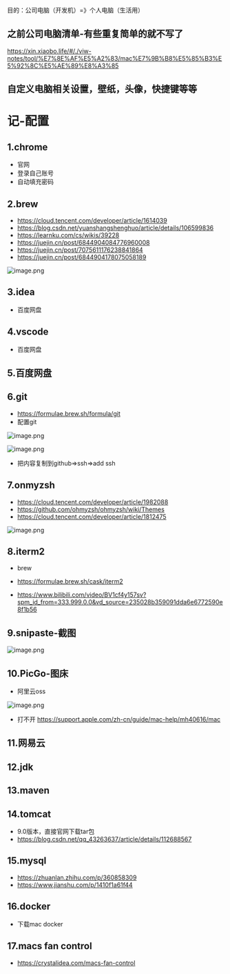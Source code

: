

目的：公司电脑（开发机）=》个人电脑（生活用）

## 之前公司电脑清单-有些重复简单的就不写了

https://xin.xiaobo.life/#/./viw-notes/tool/%E7%8E%AF%E5%A2%83/mac%E7%9B%B8%E5%85%B3%E5%92%8C%E5%AE%89%E8%A3%85


## 自定义电脑相关设置，壁纸，头像，快捷键等等

# 记-配置

## 1.chrome

- 官网
- 登录自己账号
- 自动填充密码

## 2.brew

- https://cloud.tencent.com/developer/article/1614039
- https://blog.csdn.net/yuanshangshenghuo/article/details/106599836
- https://learnku.com/cs/wikis/39228
- https://juejin.cn/post/6844904084776960008
- https://juejin.cn/post/7075611176238841864
- https://juejin.cn/post/6844904178075058189


![image.png](https://p1-juejin.byteimg.com/tos-cn-i-k3u1fbpfcp/2966d4cff1714539bd8834bc118284e8~tplv-k3u1fbpfcp-watermark.image?)

## 3.idea

- 百度网盘

## 4.vscode

- 百度网盘

## 5.百度网盘

## 6.git

- https://formulae.brew.sh/formula/git
- 配置git


![image.png](https://p6-juejin.byteimg.com/tos-cn-i-k3u1fbpfcp/a34ae95c81764ec0a6a31d2af4cc4ec4~tplv-k3u1fbpfcp-watermark.image?)


![image.png](https://p1-juejin.byteimg.com/tos-cn-i-k3u1fbpfcp/1f7a76a4b52a4314944845666a1ce82e~tplv-k3u1fbpfcp-watermark.image?)
- 把内容复制到github=>ssh=>add ssh




## 7.onmyzsh

- https://cloud.tencent.com/developer/article/1982088
- https://github.com/ohmyzsh/ohmyzsh/wiki/Themes
- https://cloud.tencent.com/developer/article/1812475


![image.png](https://p9-juejin.byteimg.com/tos-cn-i-k3u1fbpfcp/0f28a9ecef9b4c188abc46cf74af3515~tplv-k3u1fbpfcp-watermark.image?)


## 8.iterm2

- brew

- https://formulae.brew.sh/cask/iterm2

- https://www.bilibili.com/video/BV1cf4y157sv?spm_id_from=333.999.0.0&vd_source=235028b359091dda6e6772590e8f1b56


## 9.snipaste-截图

![image.png](https://p1-juejin.byteimg.com/tos-cn-i-k3u1fbpfcp/0f87d94c61de4e52915c8d91abbea893~tplv-k3u1fbpfcp-watermark.image?)

## 10.PicGo-图床

- 阿里云oss

![image.png](https://p6-juejin.byteimg.com/tos-cn-i-k3u1fbpfcp/241a88ac468b4095922450de2abc2d05~tplv-k3u1fbpfcp-watermark.image?)

- 打不开 https://support.apple.com/zh-cn/guide/mac-help/mh40616/mac


## 11.网易云

## 12.jdk

## 13.maven

## 14.tomcat

- 9.0版本，直接官网下载tar包
- https://blog.csdn.net/qq_43263637/article/details/112688567

## 15.mysql

- https://zhuanlan.zhihu.com/p/360858309
- https://www.jianshu.com/p/1410f1a61f44

## 16.docker

- 下载mac docker  


## 17.macs fan control


- https://crystalidea.com/macs-fan-control


